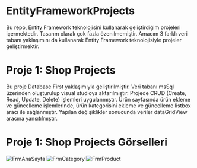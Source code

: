 # EntityFrameworkProjects

Bu repo, Entity Framework teknolojisini kullanarak geliştirdiğim projeleri içermektedir. Tasarım olarak çok fazla özenilmemiştir. Amacım 3 farklı veri tabanı yaklaşımını da kullanarak Entity Framework teknolojisiyle projeler geliştirmektir.



# Proje 1: Shop Projects


Bu proje Database First yaklaşımıyla geliştirilmiştir. 
Veri tabanı msSql üzerinden oluşturulup visual studioya aktarılmıştır. 
Projede CRUD (Create, Read, Update, Delete) işlemleri uygulanmıştır.
Ürün sayfasında ürün ekleme ve güncelleme işlemlerinde, ürün kategorisini ekleme ve güncelleme listbox aracı ile sağlanmıştır.
Yapılan değişiklikler sonucunda veriler dataGridView aracına yansıtılmıştır.



# Proje 1: Shop Projects Görselleri


![FrmAnaSayfa](https://github.com/user-attachments/assets/c2530147-2d6c-4faf-965b-c2ab12dc37be)
![FrmCategory](https://github.com/user-attachments/assets/6531d0ab-c1d6-4616-a35d-2de2acb9a430)
![FrmProduct](https://github.com/user-attachments/assets/f5e48c19-1b64-4c90-928a-0de7601fdbad)
